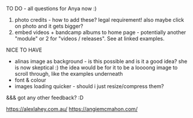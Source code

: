 TO DO - all questions for Anya now :)

1. photo credits - how to add these? legal requirement! also maybe click on photo and it gets bigger?
2. embed videos + bandcamp albums to home page - potentially another "module" or 2 for "videos / releases". See at linked examples.

NICE TO HAVE
- alinas image as background - is this possible and is it a good idea? she is now skeptical :) the idea would be for it to be a loooong image to scroll through, like the examples underneath
- font & colour
- images loading quicker - should i just resize/compress them?


&&& got any other feedback? :D

https://alexlahey.com.au/
https://angiemcmahon.com/
